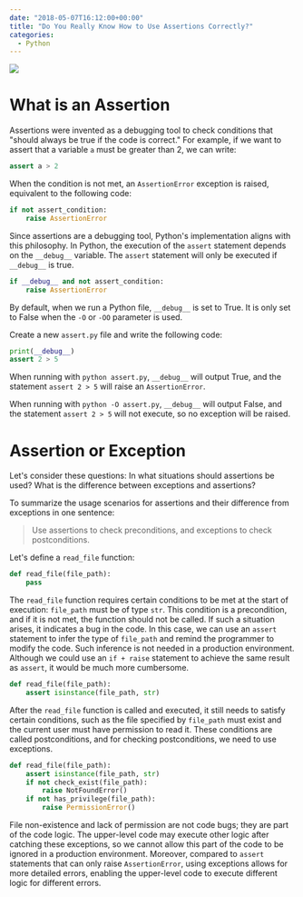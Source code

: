 ```yaml
---
date: "2018-05-07T16:12:00+00:00"
title: "Do You Really Know How to Use Assertions Correctly?"
categories:
  - Python
---
```


![](/images/20180507_01.jpg)

# What is an Assertion

Assertions were invented as a debugging tool to check conditions that "should always be true if the code is correct." For example, if we want to assert that a variable `a` must be greater than 2, we can write:

```python
assert a > 2
```

When the condition is not met, an `AssertionError` exception is raised, equivalent to the following code:

```python
if not assert_condition:
    raise AssertionError
```

Since assertions are a debugging tool, Python's implementation aligns with this philosophy. In Python, the execution of the `assert` statement depends on the `__debug__` variable. The `assert` statement will only be executed if `__debug__` is true.

```python
if __debug__ and not assert_condition:
    raise AssertionError
```

By default, when we run a Python file, `__debug__` is set to True. It is only set to False when the `-O` or `-OO` parameter is used.

Create a new `assert.py` file and write the following code:

```python
print(__debug__)
assert 2 > 5
```

When running with `python assert.py`, `__debug__` will output True, and the statement `assert 2 > 5` will raise an `AssertionError`.

When running with `python -O assert.py`, `__debug__` will output False, and the statement `assert 2 > 5` will not execute, so no exception will be raised.

# Assertion or Exception

Let's consider these questions: In what situations should assertions be used? What is the difference between exceptions and assertions?

To summarize the usage scenarios for assertions and their difference from exceptions in one sentence:

> Use assertions to check preconditions, and exceptions to check postconditions.

Let's define a `read_file` function:

```python
def read_file(file_path):
    pass
```

The `read_file` function requires certain conditions to be met at the start of execution: `file_path` must be of type `str`. This condition is a precondition, and if it is not met, the function should not be called. If such a situation arises, it indicates a bug in the code. In this case, we can use an `assert` statement to infer the type of `file_path` and remind the programmer to modify the code. Such inference is not needed in a production environment. Although we could use an `if + raise` statement to achieve the same result as `assert`, it would be much more cumbersome.

```python
def read_file(file_path):
    assert isinstance(file_path, str)
```

After the `read_file` function is called and executed, it still needs to satisfy certain conditions, such as the file specified by `file_path` must exist and the current user must have permission to read it. These conditions are called postconditions, and for checking postconditions, we need to use exceptions.

```python
def read_file(file_path):
    assert isinstance(file_path, str)
    if not check_exist(file_path):
        raise NotFoundError()
    if not has_privilege(file_path):
        raise PermissionError()
```

File non-existence and lack of permission are not code bugs; they are part of the code logic. The upper-level code may execute other logic after catching these exceptions, so we cannot allow this part of the code to be ignored in a production environment. Moreover, compared to `assert` statements that can only raise `AssertionError`, using exceptions allows for more detailed errors, enabling the upper-level code to execute different logic for different errors.